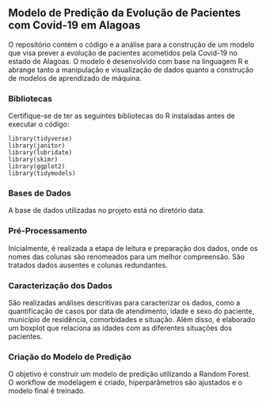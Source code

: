 ## Modelo de Predição da Evolução de Pacientes com Covid-19 em Alagoas

O repositório contém o código e a análise para a construção de um modelo que visa prever a evolução de pacientes acometidos pela Covid-19 no estado de Alagoas. O modelo é desenvolvido com base na linguagem R e abrange tanto a manipulação e visualização de dados quanto a construção de modelos de aprendizado de máquina.

### Bibliotecas

Certifique-se de ter as seguintes bibliotecas do R instaladas antes de executar o código:
```
library(tidyverse)
library(janitor)
library(lubridate)
library(skimr)
library(ggplot2)
library(tidymodels)
```

### Bases de Dados

A base de dados utilizadas no projeto está no diretório data. 

### Pré-Processamento

Inicialmente, é realizada a etapa de leitura e preparação dos dados, onde os nomes das colunas são renomeados para um melhor compreensão. São tratados dados ausentes e colunas redundantes.

### Caracterização dos Dados

São realizadas análises descritivas para caracterizar os dados, como a quantificação de casos por data de atendimento, idade e sexo do paciente, município de residência, comorbidades e situação. Além disso, é elaborado um boxplot que relaciona as idades com as diferentes situações dos pacientes.

### Criação do Modelo de Predição

O objetivo é construir um modelo de predição utilizando a Random Forest. O workflow de modelagem é criado, hiperparâmetros são ajustados e o modelo final é treinado.

